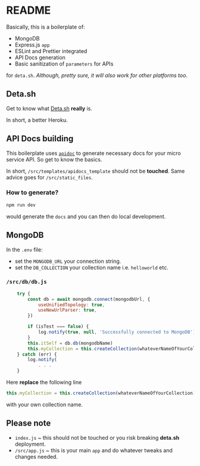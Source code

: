 # README

Basically, this is a boilerplate of:

- MongoDB
- Express.js `app`
- ESLint and Prettier integrated
- API Docs generation
- Basic sanitization of `parameters` for APIs

for `deta.sh`. *Although, pretty sure, it will also work for other platforms too*.

## Deta.sh

Get to know what [Deta.sh](https://www.deta.sh/) **really** is.

In short, a better Heroku.

## API Docs building

This boilerplate uses [`apidoc`](https://www.npmjs.com/package/apidoc) to generate necessary docs for your micro service API. So get to know the basics.

In short, `/src/templates/apidocs_template` should not be **touched**. Same advice goes for `/src/static_files`.

### How to generate?

```bash
npm run dev
```

would generate the `docs` and you can then do local development.

## MongoDB

In the `.env` file:

- set the `MONGODB_URL` your connection string.
- set the `DB_COLLECTION` your collection name i.e. `helloworld` etc.

### `/src/db/db.js`

```js
    try {
        const db = await mongodb.connect(mongodbUrl, {
            useUnifiedTopology: true,
            useNewUrlParser: true,
        })

        if (isTest === false) {
            log.notify(true, null, 'Successfully connected to MongoDB')
        }
        this.itSelf = db.db(mongodbName)
        this.myCollection = this.createCollection(whateverNameOfYourCollection)
    } catch (err) {
        log.notify(
            . . .
    }
```

Here **replace** the following line

```js
this.myCollection = this.createCollection(whateverNameOfYourCollection)
```

with your own collection name.

## Please note

- `index.js` ~ this should not be touched or you risk breaking **deta.sh** deployment.
- `/src/app.js` ~ this is your main `app` and do whatever tweaks and changes needed.
